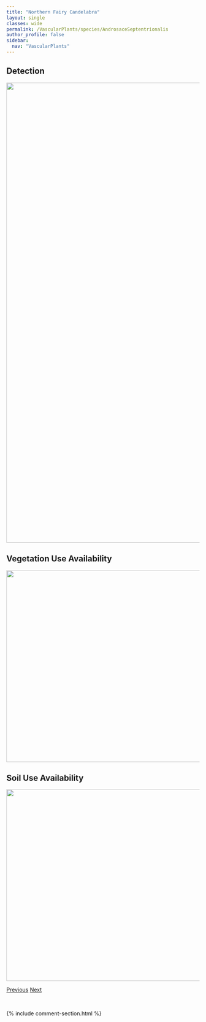 ```yaml
---
title: "Northern Fairy Candelabra"
layout: single
classes: wide
permalink: /VascularPlants/species/AndrosaceSeptentrionalis
author_profile: false
sidebar:
  nav: "VascularPlants"
---
```


<h2>Detection</h2>

<a href="https://drive.google.com/uc?export=view&id=1cBVHkj5B7W1EAeQEXltdUOfi-vTNHYD6">
<img src="https://drive.google.com/uc?export=view&id=1cBVHkj5B7W1EAeQEXltdUOfi-vTNHYD6" height = "1200" width = "800">
</a>


<h2>Vegetation Use Availability</h2>

<a href="https://drive.google.com/uc?export=view&id=1SYbtzRaF7Q4WadjhAvOOFhbflSxo5nTl">
<img src="https://drive.google.com/uc?export=view&id=1SYbtzRaF7Q4WadjhAvOOFhbflSxo5nTl" height = "500" width = "1000">
</a>


<h2>Soil Use Availability</h2>

<a href="https://drive.google.com/uc?export=view&id=1jo4ZRwsST55LDDtZufChBnoXzjB_f97z">
<img src="https://drive.google.com/uc?export=view&id=1jo4ZRwsST55LDDtZufChBnoXzjB_f97z" height = "500" width = "1000">
</a>


<a href="/DevelopmentWebsite/VascularPlants/species/AndrosaceOccidentalis" class="pagination--pager" title="Western Fairy Candelabra">Previous</a> <a href="/DevelopmentWebsite/VascularPlants/species/AnemonastrumCanadense" class="pagination--pager" title="Canada Anemone">Next</a>

<p>&nbsp;</p>

{% include comment-section.html %}
